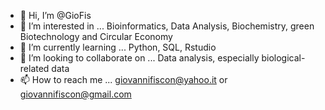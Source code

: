 - 👋 Hi, I’m @GioFis
- 👀 I’m interested in ... Bioinformatics, Data Analysis, Biochemistry, green Biotechnology and Circular Economy
- 🌱 I’m currently learning ... Python, SQL, Rstudio
- 💞️ I’m looking to collaborate on ... Data analysis, especially biological-related data 
- 📫 How to reach me ... giovannifiscon@yahoo.it or giovannifiscon@gmail.com

<!---
GioFis/GioFis is a ✨ special ✨ repository because its `README.md` (this file) appears on your GitHub profile.
You can click the Preview link to take a look at your changes.
--->

